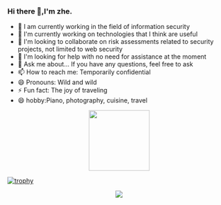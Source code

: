 ### Hi there 👋,I'm zhe.

- 🔭 I am currently working in the field of information security
- 🌱 I'm currently working on technologies that I think are useful
- 👯 I'm looking to collaborate on risk assessments related to security projects, not limited to web security
- 🤔 I'm looking for help with no need for assistance at the moment
- 💬 Ask me about... If you have any questions, feel free to ask
- 📫 How to reach me: Temporarily confidential
- 😄 Pronouns: Wild and wild
- ⚡ Fun fact: The joy of traveling
- 😄 hobby:Piano, photography, cuisine, travel


<div align="center">
	<img height="137px" src="https://github-readme-stats.vercel.app/api?username=MInggongK&hide_title=true&hide_border=true&show_icons=trueline_height=21&text_color=000&icon_color=000&bg_color=0,ea6161,ffc64d,fffc4d,52fa5a&theme=graywhite" />
</div>

[![trophy](https://github-profile-trophy.vercel.app/?username=MInggongK)](https://github.com/ryo-ma/github-profile-trophy)

<div align="center">
	<img  src="https://github-readme-streak-stats.herokuapp.com/?user=MInggongK" />
</div>










